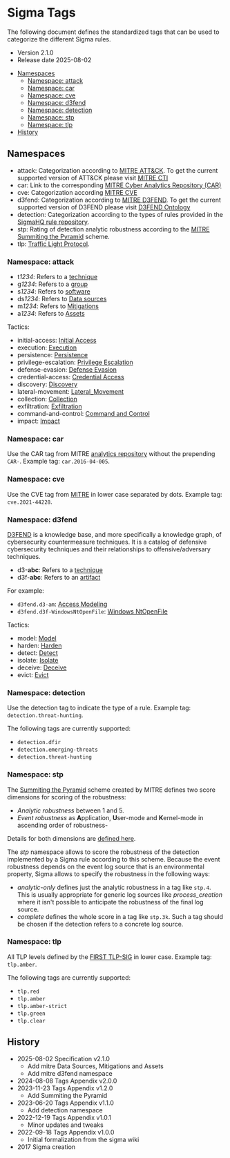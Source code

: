 # Sigma Tags

The following document defines the standardized tags that can be used to categorize the different Sigma rules.

- Version 2.1.0
- Release date 2025-08-02

<!-- mdformat-toc start --slug=github --no-anchors --maxlevel=6 --minlevel=2 -->

- [Namespaces](#namespaces)
  - [Namespace: attack](#namespace-attack)
  - [Namespace: car](#namespace-car)
  - [Namespace: cve](#namespace-cve)
  - [Namespace: d3fend](#namespace-d3fend)
  - [Namespace: detection](#namespace-detection)
  - [Namespace: stp](#namespace-stp)
  - [Namespace: tlp](#namespace-tlp)
- [History](#history)

<!-- mdformat-toc end -->

## Namespaces

- attack: Categorization according to [MITRE ATT&CK](https://attack.mitre.org). To get the current supported version of ATT&CK please visit [MITRE CTI](https://github.com/mitre/cti)
- car: Link to the corresponding [MITRE Cyber Analytics Repository (CAR)](https://car.mitre.org/)
- cve: Categorization according [MITRE CVE](https://cve.mitre.org/)
- d3fend: Categorization according to [MITRE D3FEND](https://d3fend.mitre.org/). To get the current supported version of D3FEND please visit [D3FEND Ontology](https://github.com/d3fend/d3fend-ontology)
- detection: Categorization according to the types of rules provided in the [SigmaHQ rule repository](https://github.com/SigmaHQ/sigma).
- stp: Rating of detection analytic robustness according to the [MITRE Summiting the Pyramid](https://center-for-threat-informed-defense.github.io/summiting-the-pyramid/) scheme.
- tlp: [Traffic Light Protocol](https://www.first.org/tlp/).

### Namespace: attack

- t*1234*: Refers to a [technique](https://attack.mitre.org/wiki/All_Techniques)
- g*1234*: Refers to a [group](https://attack.mitre.org/wiki/Groups)
- s*1234*: Refers to [software](https://attack.mitre.org/wiki/Software)
- ds*1234*: Refers to [Data sources](https://attack.mitre.org/datasources/)
- m*1234*: Refers to [Mitigations](https://attack.mitre.org/mitigations/)
- a*1234*: Refers to [Assets](https://attack.mitre.org/assets/)

Tactics:

- initial-access: [Initial Access](https://attack.mitre.org/tactics/TA0001/)
- execution: [Execution](https://attack.mitre.org/tactics/TA0002/)
- persistence: [Persistence](https://attack.mitre.org/tactics/TA0003/)
- privilege-escalation: [Privilege Escalation](https://attack.mitre.org/tactics/TA0004/)
- defense-evasion: [Defense Evasion](https://attack.mitre.org/tactics/TA0005/)
- credential-access: [Credential Access](https://attack.mitre.org/tactics/TA0006/)
- discovery: [Discovery](https://attack.mitre.org/tactics/TA0007/)
- lateral-movement: [Lateral_Movement](https://attack.mitre.org/tactics/TA0008/)
- collection: [Collection](https://attack.mitre.org/tactics/TA0009/)
- exfiltration: [Exfiltration](https://attack.mitre.org/tactics/TA0010/)
- command-and-control: [Command and Control](https://attack.mitre.org/tactics/TA0011/)
- impact: [Impact](https://attack.mitre.org/tactics/TA0040/)

### Namespace: car

Use the CAR tag from MITRE [analytics repository](https://car.mitre.org/analytics/) without the prepending `CAR-`. Example
tag: `car.2016-04-005`.

### Namespace: cve

Use the CVE tag from [MITRE](https://cve.mitre.org) in lower case separated by dots. Example tag: `cve.2021-44228`.

### Namespace: d3fend

[D3FEND](https://d3fend.mitre.org/) is a knowledge base, and more specifically a knowledge graph, of cybersecurity countermeasure techniques.
It is a catalog of defensive cybersecurity techniques and their relationships to offensive/adversary techniques.

- d3-**abc**: Refers to a [technique](https://d3fend.mitre.org/)
- d3f-**abc**: Refers to an [artifact](https://d3fend.mitre.org/dao/artifact/)

For example:

- `d3fend.d3-am`: [Access Modeling](https://d3fend.mitre.org/technique/d3f:AccessModeling/)
- `d3fend.d3f-WindowsNtOpenFile`: [Windows NtOpenFile](https://d3fend.mitre.org/dao/artifact/d3f:WindowsNtOpenFile/)

Tactics:

- model: [Model](https://d3fend.mitre.org/tactic/d3f:Model/)
- harden: [Harden](https://d3fend.mitre.org/tactic/d3f:Harden/)
- detect: [Detect](https://d3fend.mitre.org/tactic/d3f:Model/)
- isolate: [Isolate](https://d3fend.mitre.org/tactic/d3f:Isolate)
- deceive: [Deceive](https://d3fend.mitre.org/tactic/d3f:Deceive)
- evict: [Evict](https://d3fend.mitre.org/tactic/d3f:Evict)

### Namespace: detection

Use the detection tag to indicate the type of a rule. Example tag: `detection.threat-hunting`.

The following tags are currently supported:

- `detection.dfir`
- `detection.emerging-threats`
- `detection.threat-hunting`

### Namespace: stp

The [Summiting the Pyramid](https://center-for-threat-informed-defense.github.io/summiting-the-pyramid/) scheme created
by MITRE defines two score dimensions for scoring of the robustness:

- *Analytic robustness* between 1 and 5.
- *Event robustness* as **A**pplication, **U**ser-mode and **K**ernel-mode in ascending order of robustness-

Details for both dimensions are [defined here](https://center-for-threat-informed-defense.github.io/summiting-the-pyramid/levels/).

The *stp* namespace allows to score the robustness of the detection implemented by a Sigma rule according to this
scheme. Because the event robustness depends on the event log source that is an environmental property, Sigma allows to
specify the robustness in the following ways:

- *analytic-only* defines just the analytic robustness in a tag like `stp.4`. This is usually appropriate for generic
  log sources like *process_creation* where it isn't possible to anticipate the robustness of the final log source.
- *complete* defines the whole score in a tag like `stp.3k`. Such a tag should be chosen if the detection refers to a
  concrete log source.

### Namespace: tlp

All TLP levels defined by the [FIRST TLP-SIG](https://www.first.org/tlp/) in lower case. Example tag: `tlp.amber`.

The following tags are currently supported:

- `tlp.red`
- `tlp.amber`
- `tlp.amber-strict`
- `tlp.green`
- `tlp.clear`

## History

- 2025-08-02 Specification v2.1.0
  - Add mitre Data Sources, Mitigations and Assets
  - Add mitre d3fend namespace
- 2024-08-08 Tags Appendix v2.0.0
- 2023-11-23 Tags Appendix v1.2.0
  - Add Summiting the Pyramid
- 2023-06-20 Tags Appendix v1.1.0
  - Add detection namespace
- 2022-12-19 Tags Appendix v1.0.1
  - Minor updates and tweaks
- 2022-09-18 Tags Appendix v1.0.0
  - Initial formalization from the sigma wiki
- 2017 Sigma creation
